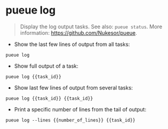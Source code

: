 # pueue log

> Display the log output tasks.
> See also: `pueue status`.
> More information: <https://github.com/Nukesor/pueue>.

- Show the last few lines of output from all tasks:

`pueue log`

- Show full output of a task:

`pueue log {{task_id}}`

- Show last few lines of output from several tasks:

`pueue log {{task_id}} {{task_id}}`

- Print a specific number of lines from the tail of output:

`pueue log --lines {{number_of_lines}} {{task_id}}`
